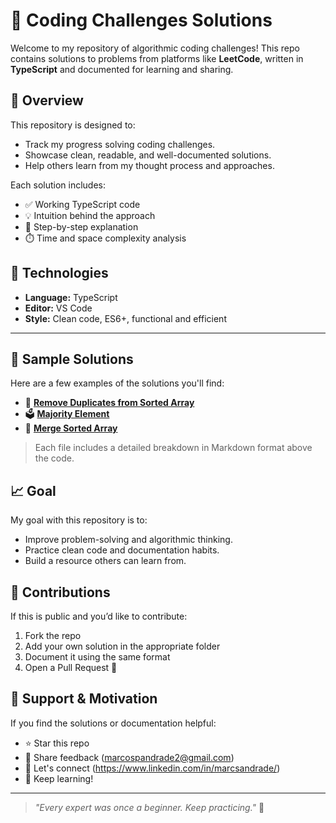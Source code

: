 # 🧠 Coding Challenges Solutions

Welcome to my repository of algorithmic coding challenges! This repo contains solutions to problems from platforms like **LeetCode**, written in **TypeScript** and documented for learning and sharing.



## 📌 Overview

This repository is designed to:

- Track my progress solving coding challenges.
- Showcase clean, readable, and well-documented solutions.
- Help others learn from my thought process and approaches.

Each solution includes:

- ✅ Working TypeScript code
- 💡 Intuition behind the approach
- 🧭 Step-by-step explanation
- ⏱️ Time and space complexity analysis

## 🧪 Technologies

- **Language:** TypeScript
- **Editor:** VS Code
- **Style:** Clean code, ES6+, functional and efficient

---

## 🚀 Sample Solutions

Here are a few examples of the solutions you'll find:

- 🧮 **[Remove Duplicates from Sorted Array](./solutions/arrays/remove-duplicates.ts)**
- 🗳️ **[Majority Element](./solutions/arrays/majority-element.ts)**
- 🧩 **[Merge Sorted Array](./solutions/arrays/merge-sorted-array.ts)**

> Each file includes a detailed breakdown in Markdown format above the code.




## 📈 Goal

My goal with this repository is to:

- Improve problem-solving and algorithmic thinking.
- Practice clean code and documentation habits.
- Build a resource others can learn from.



## 🤝 Contributions

If this is public and you’d like to contribute:

1. Fork the repo
2. Add your own solution in the appropriate folder
3. Document it using the same format
4. Open a Pull Request 🚀



## 🙌 Support & Motivation

If you find the solutions or documentation helpful:

- ⭐ Star this repo
- 💬 Share feedback (marcospandrade2@gmail.com)
- 💬 Let's connect (https://www.linkedin.com/in/marcsandrade/)
- 🧠 Keep learning!

---

> _"Every expert was once a beginner. Keep practicing."_ 💪
